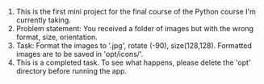 1. This is the first mini project for the final course of the Python course I'm currently taking.
2. Problem statement: You received a folder of images but with the wrong format, size, orientation.
3. Task: Format the images to '.jpg', rotate (-90), size(128,128). Formatted images are to be saved in 'opt/icons/'.
4. This is a completed task. To see what happens, please delete the 'opt' directory before running the app.